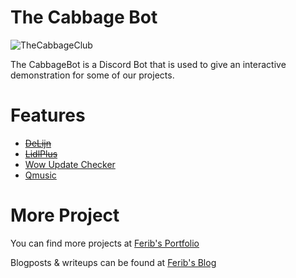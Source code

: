# The Cabbage Bot
![TheCabbageClub](https://ferib.dev/img/cabbage.png)

The CabbageBot is a Discord Bot that is used to give an interactive demonstration for some of our projects.

# Features
- [~~DeLijn~~](https://github.com/thecabbageclub/CabbageBot/tree/master/Tools/DeLijn)
- [~~LidlPlus~~](https://github.com/thecabbageclub/CabbageBot/tree/master/Tools/LidlPlus)
- [Wow Update Checker](https://github.com/thecabbageclub/CabbageBot/tree/master/Tools/WowUpdateChecker)
- [Qmusic](https://github.com/thecabbageclub/CabbageBot/tree/master/Tools/Qmusic)


# More Project
You can find more projects at [Ferib's Portfolio](https://ferib.dev/)

Blogposts & writeups can be found at [Ferib's Blog](https://ferib.dev/portfolio.php?t=Blog+post)

